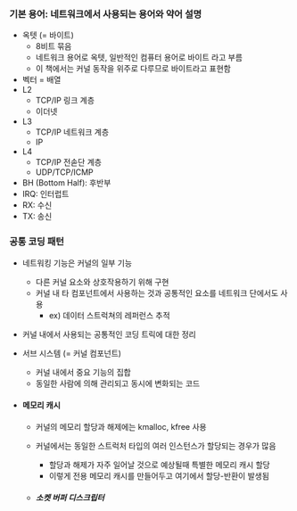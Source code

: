 ### 기본 용어: 네트워크에서 사용되는 용어와 약어 설명
- 옥텟 (= 바이트)
  - 8비트 묶음
  - 네트워크 용어로 옥텟, 일반적인 컴퓨터 용어로 바이트 라고 부름
  - 이 책에서는 커널 동작을 위주로 다루므로 바이트라고 표현함
- 벡터 = 배열
- L2
  - TCP/IP 링크 계층
  - 이더넷
- L3
  - TCP/IP 네트워크 계층
  - IP
- L4
  - TCP/IP 전솓단 계층
  - UDP/TCP/ICMP
- BH (Bottom Half): 후반부
- IRQ: 인터럽트
- RX: 수신
- TX: 송신



### 공통 코딩 패턴
- 네트워킹 기능은 커널의 일부 기능
  - 다른 커널 요소와 상호작용하기 위해 구현
  - 커널 내 타 컴포넌트에서 사용하는 것과 공통적인 요소를 네트워크 단에서도 사용
    - ex) 데이터 스트럭쳐의 레퍼런스 추적
- 커널 내에서 사용되는 공통적인 코딩 트릭에 대한 정리
- 서브 시스템 (= 커널 컴포넌트)
  - 커널 내에서 중요 기능의 집합
  - 동일한 사람에 의해 관리되고 동시에 변화되는 코드


- #### 메모리 캐시
  - 커널의 메모리 할당과 해제에는 kmalloc, kfree 사용
  - 커널에서는 동일한 스트럭처 타입의 여러 인스턴스가 할당되는 경우가 많음
    - 할당과 해제가 자주 일어날 것으로 예상될때 특별한 메모리 캐시 할당
    - 이렇게 전용 메모리 캐시를 만들어두고 여기에서 할당-반환이 발생됨

  - ##### 소켓 버퍼 디스크립터  
